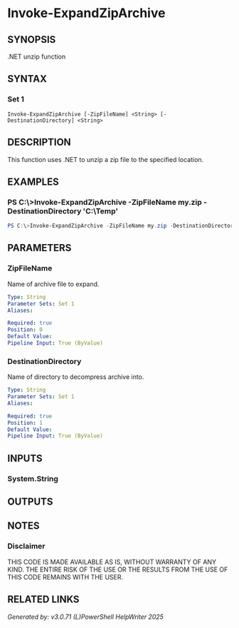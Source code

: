 ﻿# Invoke-ExpandZipArchive

## SYNOPSIS
.NET unzip function

## SYNTAX

### Set 1
```
Invoke-ExpandZipArchive [-ZipFileName] <String> [-DestinationDirectory] <String>
```

## DESCRIPTION
This function uses .NET to unzip a zip file to the specified location.

## EXAMPLES

### PS C:\\\>Invoke-ExpandZipArchive -ZipFileName my.zip -DestinationDirectory 'C:\\Temp'

```powershell
PS C:\>Invoke-ExpandZipArchive -ZipFileName my.zip -DestinationDirectory 'C:\Temp'
```

## PARAMETERS

### ZipFileName
Name of archive file to expand.

```yaml
Type: String
Parameter Sets: Set 1
Aliases: 

Required: true
Position: 0
Default Value: 
Pipeline Input: True (ByValue)
```

### DestinationDirectory
Name of directory to decompress archive into.

```yaml
Type: String
Parameter Sets: Set 1
Aliases: 

Required: true
Position: 1
Default Value: 
Pipeline Input: True (ByValue)
```

## INPUTS

### System.String


## OUTPUTS

### 


## NOTES

### Disclaimer
THIS CODE IS MADE AVAILABLE AS IS, WITHOUT WARRANTY OF ANY KIND. THE ENTIRE RISK OF THE USE OR THE RESULTS FROM THE USE OF THIS CODE REMAINS WITH THE USER.

## RELATED LINKS


*Generated by: v3.0.71 (L)PowerShell HelpWriter 2025*
